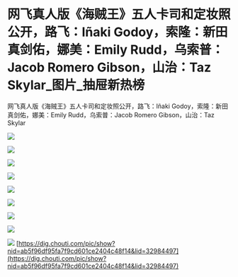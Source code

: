 # 网飞真人版《海贼王》五人卡司和定妆照公开，路飞：Iñaki Godoy，索隆：新田真剑佑，娜美：Emily Rudd，乌索普：Jacob Romero Gibson，山治：Taz Skylar_图片_抽屉新热榜
网飞真人版《海贼王》五人卡司和定妆照公开，路飞：Iñaki Godoy，索隆：新田真剑佑，娜美：Emily Rudd，乌索普：Jacob Romero Gibson，山治：Taz Skylar

![](https://img3.chouti.com/CHOUTI_211110_75637305F5B74649B0551BC47F7C21C9.jpg?imageView2/1/q)

![](https://img3.chouti.com/CHOUTI_211110_F18178CD1F744CC6AF2B916C236E691C.jpg?imageView2/1/q)

![](https://img3.chouti.com/CHOUTI_211110_DC825FD15BE04B5A8FC62FA18B3324DA.jpg?imageView2/1/q)

![](https://img3.chouti.com/CHOUTI_211110_F77601F054BC4EC099480B697D501711.jpg?imageView2/1/q)

![](https://img3.chouti.com/CHOUTI_211110_BA12BE64C49E40B0A9C6B7F3F1AB8935.jpg?imageView2/1/q)

![](https://img3.chouti.com/CHOUTI_211110_87A61217EF094329A242FDE09843EA83.jpg?imageView2/1/q)

![](https://img3.chouti.com/CHOUTI_211110_859DAFE5370148BB9AB1E7FE842C9453.jpg?imageView2/1/q)

![](https://img3.chouti.com/CHOUTI_211110_CEBC3A16F4694853B1BD8E403EB77B23.jpg?imageView2/1/q)

![](https://img3.chouti.com/CHOUTI_211110_5136503386774C41A5C39D343A404AF2.jpg?imageView2/1/q) 
 [https://dig.chouti.com/pic/show?nid=ab5f96df95fa7f9cd601ce2404c48f14&lid=32984497](https://dig.chouti.com/pic/show?nid=ab5f96df95fa7f9cd601ce2404c48f14&lid=32984497)
